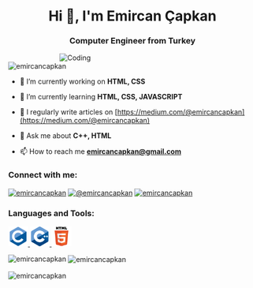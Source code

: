 <h1 align="center">Hi 👋, I'm Emircan Çapkan</h1>
<h3 align="center">Computer Engineer from Turkey</h3>
<img align="right" alt="Coding" width="400" src="https://gifdb.com/images/high/coding-animated-laptop-flow-stream-ja04010rm5o68zfk.gif">
<p align="left"> <img src="https://komarev.com/ghpvc/?username=emircancapkan&label=Profile%20views&color=0e75b6&style=flat" alt="emircancapkan" /> </p>

- 🔭 I’m currently working on **HTML, CSS**

- 🌱 I’m currently learning **HTML, CSS, JAVASCRIPT**

- 📝 I regularly write articles on [https://medium.com/@emircancapkan](https://medium.com/@emircancapkan)

- 💬 Ask me about **C++, HTML**

- 📫 How to reach me **emircancapkan@gmail.com**

<h3 align="left">Connect with me:</h3>
<p align="left">
<a href="https://linkedin.com/in/emircancapkan" target="blank"><img align="center" src="https://raw.githubusercontent.com/rahuldkjain/github-profile-readme-generator/master/src/images/icons/Social/linked-in-alt.svg" alt="emircancapkan" height="30" width="40" /></a>
<a href="https://medium.com/@emircancapkan" target="blank"><img align="center" src="https://raw.githubusercontent.com/rahuldkjain/github-profile-readme-generator/master/src/images/icons/Social/medium.svg" alt="@emircancapkan" height="30" width="40" /></a>
<a href="https://www.leetcode.com/emircancapkan" target="blank"><img align="center" src="https://raw.githubusercontent.com/rahuldkjain/github-profile-readme-generator/master/src/images/icons/Social/leet-code.svg" alt="emircancapkan" height="30" width="40" /></a>
</p>

<h3 align="left">Languages and Tools:</h3>
<p align="left"> <a href="https://www.cprogramming.com/" target="_blank" rel="noreferrer"> <img src="https://raw.githubusercontent.com/devicons/devicon/master/icons/c/c-original.svg" alt="c" width="40" height="40"/> </a> <a href="https://www.w3schools.com/cpp/" target="_blank" rel="noreferrer"> <img src="https://raw.githubusercontent.com/devicons/devicon/master/icons/cplusplus/cplusplus-original.svg" alt="cplusplus" width="40" height="40"/> </a> <a href="https://www.w3.org/html/" target="_blank" rel="noreferrer"> <img src="https://raw.githubusercontent.com/devicons/devicon/master/icons/html5/html5-original-wordmark.svg" alt="html5" width="40" height="40"/> </a> </p>

<p><img align="left" src="https://github-readme-stats.vercel.app/api/top-langs?username=emircancapkan&show_icons=true&locale=en&layout=compact" alt="emircancapkan" /></p>

<p>&nbsp;<img align="center" src="https://github-readme-stats.vercel.app/api?username=emircancapkan&show_icons=true&locale=en" alt="emircancapkan" /></p>

<p><img align="center" src="https://github-readme-streak-stats.herokuapp.com/?user=emircancapkan&" alt="emircancapkan" /></p>

